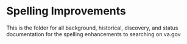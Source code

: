 # Spelling Improvements

This is the folder for all background, historical, discovery, and status documentation for the spelling enhancements to searching on va.gov
